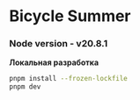 # Bicycle Summer

### Node version - v20.8.1

**Локальная разработка**
```bash
pnpm install --frozen-lockfile
pnpm dev
```
